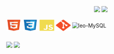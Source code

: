 <div align="center">
  <img height="100" src="https://github-readme-stats.vercel.app/api?username=LeonardoMBG&show_icons=true&theme=github_dark&include_all_commits=true&count_private=true"/>
  <img height="100" src="https://github-readme-stats.vercel.app/api/top-langs/?username=LeonardoMBG&layout=compact&langs_count=7&theme=github_dark"/>
</div>

  <div style="display: inline_block"><br>
    <img align="center" alt="Rafa-HTML" height="30" width="40" src="https://raw.githubusercontent.com/devicons/devicon/master/icons/html5/html5-original.svg">
    <img align="center" alt="Rafa-CSS" height="30" width="40" src="https://raw.githubusercontent.com/devicons/devicon/master/icons/css3/css3-original.svg">
    <img align="center" alt="Rafa-Js" height="30" width="40" src="https://raw.githubusercontent.com/devicons/devicon/master/icons/javascript/javascript-plain.svg">
    <img align="center" alt="Rafa-Js" height="30" width="40" src="https://raw.githubusercontent.com/devicons/devicon/master/icons/git/git-plain.svg">
    <img align="center" alt="leo-MySQL"height="30" width="52" src="https://img.shields.io/badge/MySQL-00000F?style=for-the-badge&logo=mysql&logoColor=white">
 </div>

##
  
  <div>
  <a href = "mailto:leonardo_mbg@hotmail.com"><img src="https://img.shields.io/badge/Microsoft_Outlook-0078D4?style=for-the-badge&logo=microsoft-outlook&logoColor=white" target="_blank"></a>
  <a href="https://www.linkedin.com/in/leonardo-martinez-a2174077" target="_blank"><img src="https://img.shields.io/badge/-LinkedIn-%230077B5?style=for-the-badge&logo=linkedin&logoColor=white" target="_blank"></a>
  </div>
